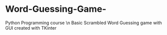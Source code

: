 # Word-Guessing-Game-
Python Programming course
\n Basic Scrambled Word Guessing game with GUI created with TKinter
